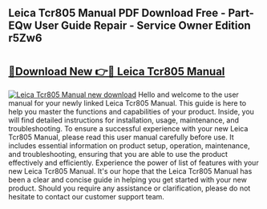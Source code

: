 ## Leica Tcr805 Manual PDF Download Free - Part-EQw User Guide Repair - Service Owner Edition r5Zw6

# <h2><a href="http://cf20840.oget.top/?id=Leica+Tcr805+Manual">🔗Download New 👉🔴 Leica Tcr805 Manual</a></h2>

[![Leica Tcr805 Manual new download](https://i.imgur.com/5g1atiW.png)](http://cf20840.oget.top/?id=Leica+Tcr805+Manual)
Hello and welcome to the user manual for your newly linked Leica Tcr805 Manual. This guide is here to help you master the functions and capabilities of your product. Inside, you will find detailed instructions for installation, usage, maintenance, and troubleshooting. To ensure a successful experience with your new Leica Tcr805 Manual, please read this user manual carefully before use. It includes essential information on product setup, operation, maintenance, and troubleshooting, ensuring that you are able to use the product effectively and efficiently. Experience the power of list of features with your new Leica Tcr805 Manual. It's our hope that the Leica Tcr805 Manual has been a clear and concise guide in helping you get started with your new product. Should you require any assistance or clarification, please do not hesitate to contact our customer support team.
